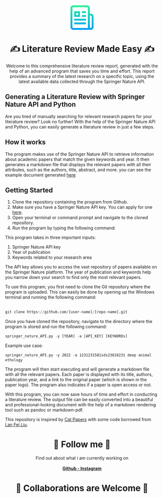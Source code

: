 <!-- PROJECT LOGO -->
<br />
<div align="center">
  <a>
    <img src="data/logo.png" alt="Logo" width="80" height="80">
  </a>

<h1 align="center"> &#9997; Literature Review Made Easy &#9997; </h1>


Welcome to this comprehensive literature review report, generated with the help of an advanced program that saves you time and effort. This report provides a summary of the latest research on a specific topic, using the latest available data collected through the Springer Nature API.
</div>

## Generating a Literature Review with Springer Nature API and Python

Are you tired of manually searching for relevant research papers for your literature review? Look no further! With the help of the Springer Nature API and Python, you can easily generate a literature review in just a few steps.

## How it works
The program makes use of the Springer Nature API to retrieve information about academic papers that match the given keywords and year. It then generates a markdown file that displays the relevant papers with all their attributes, such as the authors, title, abstract, and more.
you can see the example document generated [here](./final_paper.md)
## Getting Started

1. Clone the repository containing the program from Github.
2. Make sure you have a Springer Nature API key. You can apply for one [here](https://dev.springernature.com/).
3. Open your terminal or command prompt and navigate to the cloned repository.
4. Run the program by typing the following command:

This program takes in three important inputs:

1. Springer Nature API key
2. Year of publication
3. Keywords related to your research area

The API key allows you to access the vast repository of papers available on the Springer Nature platform. The year of publication and keywords help you narrow down your search to find only the most relevant papers.

To use this program, you first need to clone the Git repository where the program is uploaded. This can easily be done by opening up the Windows terminal and running the following command:
```python

git clone https://github.com/[user-name]/[repo-name].git
```
Once you have cloned the repository, navigate to the directory where the program is stored and run the following command:

```python
springer_nature_API.py -y [YEAR] -a [API_KEY] [KEYWORDs]
```
Example use case:
```
springer_nature_API.py -y 2022 -a 1231231581sds23810231 deep animal ethology
```

The program will then start executing and will generate a markdown file with all the relevant papers. Each paper is displayed with its title, authors, publication year, and a link to the original paper (which is shown in the paper logo). The program also indicates if a paper is open access or not.

With this program, you can now save hours of time and effort in conducting a literature review. The output file can be easily converted into a beautiful and professional-looking document with the help of a markdown rendering tool such as pandoc or markdown-pdf.


This repository is inspired by [Cat Papers](https://github.com/junyanz/CatPapers) with some code borrowed from [Lan Fei Liu](https://github.com/lanfeiliu/SpringerAPI-ElsevierAPI_LiteratureReviewTable).

<h1 align="center"> 👀 Follow me 👀 </h1>

<div align="center">
Find out about what i am currently working on
<br>
<br>
  <strong><a href="https://github.com/snawarhussain">Github - </a></strong>
  <strong><a href="https://www.instagram.com/snawar_hussain/">Instagram</a></strong>


<h1 align="center"> ️🤝 Collaborations are Welcome 🤝 </h1>

</div>
